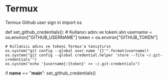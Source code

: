 # Termux
Termux Github user sign in
import os

def set_github_credentials():
    # Kullanıcı adını ve tokeni alın
    username = os.environ["GITHUB_USERNAME"]
    token = os.environ["GITHUB_TOKEN"]

    # Kullanıcı adını ve tokeni Termux'a tanıştırın
    os.system("git config --global user.name '{}'".format(username))
    os.system("git config --global credential.helper 'store --file ~/.git-credentials'")
    os.system("echo '{username}:{token}' >> ~/.git-credentials")

if __name__ == "__main__":
    set_github_credentials()